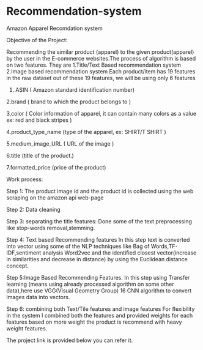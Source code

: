 # Recommendation-system
Amazon Apparel Recomdation system

Objective of the Project:

Recommending the similar product (apparel) to the given product(apparel) by the user in the E-commerce websites.The process of algorithm is based on two features. They are
1.Title/Text Based recommendation system
2.Image based recommendation system
Each product/item has 19 features in the raw dataset out of these 19 features, we will be using only 6 features

1. ASIN ( Amazon standard identification number)

2.brand ( brand to which the product belongs to )

3,color ( Color information of apparel, it can contain many colors as a value ex: red and black stripes )

4.product_type_name (type of the apparel, ex: SHIRT/T SHIRT )

5.medium_image_URL ( URL of the image )

6.title (title of the product.)

7.formatted_price (price of the product)

Work process:

Step 1: The product image id and the product id is collected using the web scraping on the amazon api web-page

Step 2: Data cleaning

Step 3: separating the title features:
Done some of the text preprocessing like stop-words removal,stemming.

Step 4: Text based Recommending features
In this step text is converted into vector using some of the NLP techniques like Bag of Words,TF-IDF,sentiment analysis Word2vec and the identified closest vector(increase in similarities and decrease in distance) by using the Euclidean distance concept.

Step 5:Image Based Recommending Features.
In this step using Transfer learning (means using already processed algorithm on some other data),here use VGG(Visual Geometry Group) 16 CNN algorithm to convert images data into vectors.

Step 6: combining both Text/Tile features and image features
For flexibility in the system I combined both the features and provided weights for each features based on more weight the product is recommend with heavy weight features.

The project link is provided below you can refer it.
